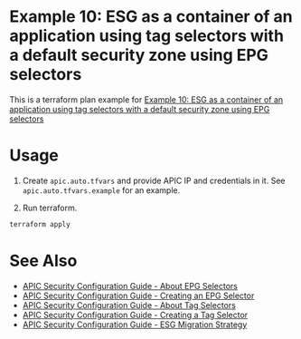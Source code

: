 # Example 10: ESG as a container of an application using tag selectors with a default security zone using EPG selectors

This is a terraform plan example for [Example 10: ESG as a container of an application using tag selectors with a default security zone using EPG selectors](https://www.cisco.com/c/en/us/td/docs/dcn/whitepapers/cisco-aci-esg-design-guide.html#Example10ESGasacontainerofanapplicationusingtagselectorswithadefaultsecurityzoneusingEPGselectors)

# Usage

1. Create `apic.auto.tfvars` and provide APIC IP and credentials in it. See `apic.auto.tfvars.example` for an example.

2. Run terraform.
```bash
terraform apply
```

# See Also
* [APIC Security Configuration Guide - About EPG Selectors](https://www.cisco.com/c/en/us/td/docs/dcn/aci/apic/6x/security-configuration/cisco-apic-security-configuration-guide-60x/endpoint-security-groups-60x.html#Cisco_Concept.dita_dd517557-dd00-4f6d-8ad1-06d33bd54045)
* [APIC Security Configuration Guide - Creating an EPG Selector](https://www.cisco.com/c/en/us/td/docs/dcn/aci/apic/6x/security-configuration/cisco-apic-security-configuration-guide-60x/endpoint-security-groups-60x.html#Cisco_Task_in_List_GUI.dita_ecdc57cd-5d77-465e-914c-8d3d57d7f0d8)
* [APIC Security Configuration Guide - About Tag Selectors](https://www.cisco.com/c/en/us/td/docs/dcn/aci/apic/6x/security-configuration/cisco-apic-security-configuration-guide-60x/endpoint-security-groups-60x.html#Cisco_Concept.dita_4865832c-c812-4ca3-885e-640e2ebc7dcf)
* [APIC Security Configuration Guide - Creating a Tag Selector](https://www.cisco.com/c/en/us/td/docs/dcn/aci/apic/6x/security-configuration/cisco-apic-security-configuration-guide-60x/endpoint-security-groups-60x.html#Cisco_Task_in_List_GUI.dita_cd9a3336-4bb7-48d7-8220-d0beace26d0c)
* [APIC Security Configuration Guide - ESG Migration Strategy](https://www.cisco.com/c/en/us/td/docs/dcn/aci/apic/6x/security-configuration/cisco-apic-security-configuration-guide-60x/endpoint-security-groups-60x.html#Cisco_Concept.dita_e77dba3c-1ca7-4d70-989d-e33b7c19467f)

